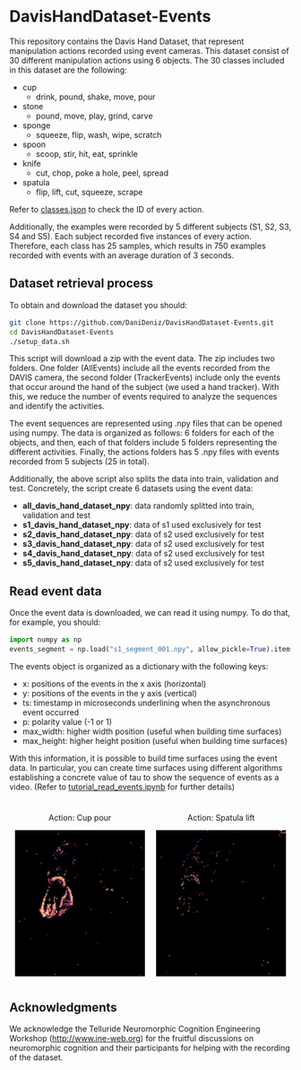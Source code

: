 # DavisHandDataset-Events
This repository contains the Davis Hand Dataset, that represent manipulation actions recorded using event cameras. This dataset consist of 30 different manipulation actions using 6 objects. 
The 30 classes included in this dataset are the following:
- cup
    - drink, pound, shake, move, pour
- stone
  - pound, move, play, grind, carve 
- sponge
  - squeeze, flip, wash, wipe, scratch
- spoon
  - scoop, stir, hit, eat, sprinkle
- knife
  - cut, chop, poke a hole, peel, spread
- spatula
  - flip, lift, cut, squeeze, scrape

Refer to [classes.json](classes.json) to check the ID of every action.

Additionally, the examples were recorded by 5 different subjects (S1, S2, S3, S4 and S5). Each subject recorded five instances of every action. 
Therefore, each class has 25 samples, which results in 750 examples recorded with events with an average duration of 3 seconds.

## Dataset retrieval process
To obtain and download the dataset you should:
```bash
git clone https://github.com/DaniDeniz/DavisHandDataset-Events.git
cd DavisHandDataset-Events
./setup_data.sh
```

This script will download a zip with the event data. The zip includes two folders. One folder (AllEvents) include all the events recorded from the DAVIS camera, the second folder (TrackerEvents) include only the events that occur
around the hand of the subject (we used a hand tracker). With this, we reduce the number of events required to analyze the sequences and identify the activities.

The event sequences are represented using .npy files that can be opened using numpy. The data is organized as follows: 6 folders for each of the objects, and then, each of that folders include 5 folders representing the different activities. 
Finally, the actions folders has 5 .npy files with events recorded from 5 subjects (25 in total).

Additionally, the above script also splits the data into train, validation and test. Concretely, the script create 6 datasets using the event data:
- **all_davis_hand_dataset_npy**: data randomly splitted into train, validation and test
- **s1_davis_hand_dataset_npy**: data of s1 used exclusively for test
- **s2_davis_hand_dataset_npy**: data of s2 used exclusively for test
- **s3_davis_hand_dataset_npy**: data of s2 used exclusively for test
- **s4_davis_hand_dataset_npy**: data of s2 used exclusively for test
- **s5_davis_hand_dataset_npy**: data of s2 used exclusively for test

## Read event data
Once the event data is downloaded, we can read it using numpy. To do that, for example, you should:

```python
import numpy as np
events_segment = np.load("s1_segment_001.npy", allow_pickle=True).item()
```

The events object is organized as a dictionary with the following keys:
- x: positions of the events in the x axis (horizontal)
- y: positions of the events in the y axis (vertical)
- ts: timestamp in microseconds underlining when the asynchronous event occurred
- p: polarity value (-1 or 1)
- max_width: higher width position (useful when building time surfaces)
- max_height: higher height position (useful when building time surfaces)

With this information, it is possible to build time surfaces using the event data. In particular, you can create time surfaces
using different algorithms establishing a concrete value of tau to show the sequence of events as a video. 
(Refer to [tutorial_read_events.ipynb](tutorial_read_events.ipynb) for further details)

<div style="display:flex;justify-content:center;margin: 0 auto; text-align: center">
  <span style="padding: 10px">
    <p>Action: Cup pour</p>
    <img src="images/cup_pour.gif" width="300"/>
  </span>
  
  <span style="padding: 10px">
    <p>Action: Spatula lift</p>
    <img src="images/spatula_lift.gif" width="300"/>
  </span>
</div>

## Acknowledgments
We acknowledge the Telluride Neuromorphic Cognition Engineering Workshop (http://www.ine-web.org) for the fruitful discussions on neuromorphic cognition and their participants for helping with the recording of the dataset.
